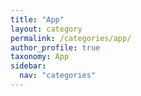 ```yaml
---
title: "App"
layout: category
permalink: /categories/app/
author_profile: true
taxonomy: App
sidebar:
  nav: "categories"
---
```

